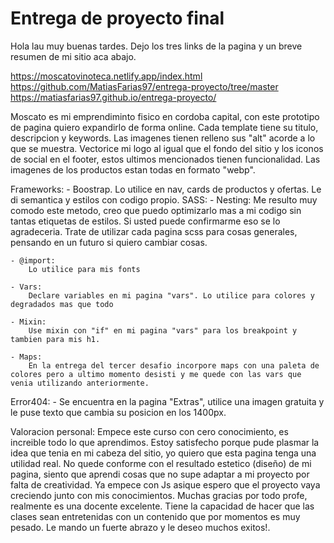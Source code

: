 # Entrega de proyecto final

Hola lau muy buenas tardes. Dejo los tres links de la pagina y un breve resumen de mi sitio aca abajo.

https://moscatovinoteca.netlify.app/index.html
https://github.com/MatiasFarias97/entrega-proyecto/tree/master
https://matiasfarias97.github.io/entrega-proyecto/


Moscato es mi emprendiminto fisico en cordoba capital, con este prototipo de pagina quiero expandirlo de forma online. Cada template tiene su titulo, descripcion y keywords. Las imagenes tienen relleno sus "alt" acorde a lo que se muestra.
Vectorice mi logo al igual que el fondo del sitio y los iconos de social en el footer, estos ultimos mencionados tienen funcionalidad.
Las imagenes de los productos estan todas en formato "webp".

Frameworks:
    - Boostrap. Lo utilice en nav, cards de productos y ofertas. Le di semantica y estilos con codigo propio.
SASS:
    - Nesting:
        Me resulto muy comodo este metodo, creo que puedo optimizarlo mas a mi codigo sin tantas etiquetas de estilos. Si usted puede confirmarme eso se lo agradeceria. Trate de utilizar cada pagina scss para cosas generales, pensando en un futuro si quiero cambiar cosas. 

    - @import:
        Lo utilice para mis fonts

    - Vars:
        Declare variables en mi pagina "vars". Lo utilice para colores y degradados mas que todo
    
    - Mixin:
        Use mixin con "if" en mi pagina "vars" para los breakpoint y tambien para mis h1.

    - Maps:
        En la entrega del tercer desafio incorpore maps con una paleta de colores pero a ultimo momento desisti y me quede con las vars que venia utilizando anteriormente.

Error404:
    - Se encuentra en la pagina "Extras", utilice una imagen gratuita y le puse texto que cambia su posicion en los 1400px.


Valoracion personal:
    Empece este curso con cero conocimiento, es increible todo lo que aprendimos. Estoy satisfecho porque pude plasmar la idea que tenia en mi cabeza del sitio, yo quiero que esta pagina tenga una utilidad real. No quede conforme con el resultado estetico (diseño) de mi pagina, siento que aprendi cosas que no supe adaptar a mi proyecto por falta de creatividad. Ya empece con Js asique espero que el proyecto vaya creciendo junto con mis conocimientos.
    Muchas gracias por todo profe, realmente es una docente excelente. Tiene la capacidad de hacer que las clases sean entretenidas con un contenido que por momentos es muy pesado. Le mando un fuerte abrazo y le deseo muchos exitos!.

    